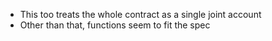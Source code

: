 - This too treats the whole contract as a single joint account
- Other than that, functions seem to fit the spec